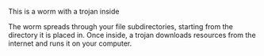 This is a worm with a trojan inside

The worm spreads through your file subdirectories, starting from the directory it is placed in. Once inside, a trojan downloads resources from the internet and runs it on your computer.
